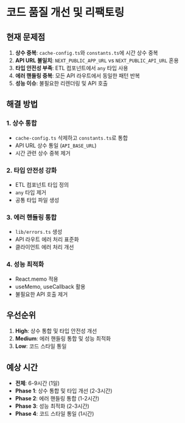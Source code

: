 # 코드 품질 개선 및 리팩토링

## 현재 문제점

1. **상수 중복**: `cache-config.ts`와 `constants.ts`에 시간 상수 중복
2. **API URL 불일치**: `NEXT_PUBLIC_APP_URL` vs `NEXT_PUBLIC_API_URL` 혼용
3. **타입 안전성 부족**: ETL 컴포넌트에서 `any` 타입 사용
4. **에러 핸들링 중복**: 모든 API 라우트에서 동일한 패턴 반복
5. **성능 이슈**: 불필요한 리렌더링 및 API 호출

## 해결 방법

### 1. 상수 통합

- `cache-config.ts` 삭제하고 `constants.ts`로 통합
- API URL 상수 통일 (`API_BASE_URL`)
- 시간 관련 상수 중복 제거

### 2. 타입 안전성 강화

- ETL 컴포넌트 타입 정의
- `any` 타입 제거
- 공통 타입 파일 생성

### 3. 에러 핸들링 통합

- `lib/errors.ts` 생성
- API 라우트 에러 처리 표준화
- 클라이언트 에러 처리 개선

### 4. 성능 최적화

- React.memo 적용
- useMemo, useCallback 활용
- 불필요한 API 호출 제거

## 우선순위

1. **High**: 상수 통합 및 타입 안전성 개선
2. **Medium**: 에러 핸들링 통합 및 성능 최적화
3. **Low**: 코드 스타일 통일

## 예상 시간

- **전체**: 6-9시간 (1일)
- **Phase 1**: 상수 통합 및 타입 개선 (2-3시간)
- **Phase 2**: 에러 핸들링 통합 (1-2시간)
- **Phase 3**: 성능 최적화 (2-3시간)
- **Phase 4**: 코드 스타일 통일 (1시간)
